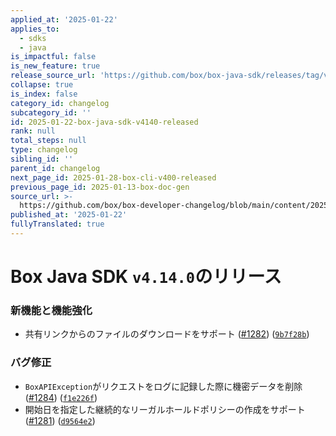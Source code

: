 ```yaml
---
applied_at: '2025-01-22'
applies_to:
  - sdks
  - java
is_impactful: false
is_new_feature: true
release_source_url: 'https://github.com/box/box-java-sdk/releases/tag/v4.14.0'
collapse: true
is_index: false
category_id: changelog
subcategory_id: ''
id: 2025-01-22-box-java-sdk-v4140-released
rank: null
total_steps: null
type: changelog
sibling_id: ''
parent_id: changelog
next_page_id: 2025-01-28-box-cli-v400-released
previous_page_id: 2025-01-13-box-doc-gen
source_url: >-
  https://github.com/box/box-developer-changelog/blob/main/content/2025/01-22-box-java-sdk-v4140-released.md
published_at: '2025-01-22'
fullyTranslated: true
---
```

# Box Java SDK `v4.14.0`のリリース

### 新機能と機能強化

* 共有リンクからのファイルのダウンロードをサポート ([#1282][1]) ([`9b7f28b`][2])

### バグ修正

* `BoxAPIException`がリクエストをログに記録した際に機密データを削除 ([#1284][3]) ([`f1e226f`][4])
* 開始日を指定した継続的なリーガルホールドポリシーの作成をサポート ([#1281][5]) ([`d9564e2`][6])

[1]: https://github.com/box/box-java-sdk/issues/1282

[2]: https://github.com/box/box-java-sdk/commit/9b7f28b0288977513b0db3ed4f800647545e1f2c

[3]: https://github.com/box/box-java-sdk/issues/1284

[4]: https://github.com/box/box-java-sdk/commit/f1e226f710c301202acff067ef34687ddbb57b7b

[5]: https://github.com/box/box-java-sdk/issues/1281

[6]: https://github.com/box/box-java-sdk/commit/d9564e2e86ea110af933ca3dd0f728111d7140ae
